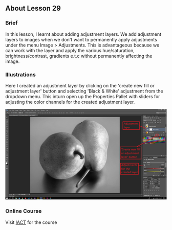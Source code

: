 ## About Lesson 29

### Brief
In this lesson, I learnt about adding adjustment layers. We add adjustment layers to images when we don't want to permanently apply adjustments under the menu Image > Adjustments. This is advantageous because we can work with the layer and apply the various hue/saturation, brightness/contrast, gradients e.t.c without permanently affecting the image.

### Illustrations
Here I created an adjustment layer by clicking on the 'create new fill or adjustment layer' button and selecting 'Black & White' adjustment from the dropdown menu. This inturn open up the Properties Pallet with sliders for adjusting the color channels for the created adjustment layer.

![Illustration Example](../assets/images/illustration46.png)

### Online Course
Visit [IACT](https://iact.ie) for the course